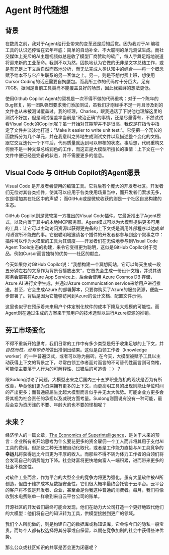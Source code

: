 # Agent 时代随想

## 背景
在数周之前，我对于Agent给行业带来的变革还是后知后觉。因为我对于AI 编程工具的认识还停留在去年年底：简单的自动补全、不大聪明的单元测试生成。而社交媒体上充斥的AI主题视频似总是收了模型厂商赞助的软广，每人手舞足蹈地说道将迎来新的工业革命。我则不以为然，固执地认为它做的无非是文字总结工作，或是有充足上下文后自然而然地分析，而无法完成人类认知中的综合——将一个概念赋予给本不与它产生联系的另一客体之上。另一，则是不想付费上班，想使用Cursor Coding的话还需要自掏腰包。而我所工作的代码库十分巨大，足有70GB，据闻是当前工具类尚不能覆盖良好的场景，因此我尝鲜的想法更低。

使用Github Copilot Agent的契机是一次不得不做的代码重构：对于一个陈年的Bug修复，另一团队强烈要求我们添加测试，虽我们才刚经手不足一月且涉及到的文件也从未被测试覆盖过。我的经理，Charles，跟我通话了下说他也理解这里的测试不好加，但是测试覆盖率当前是“政治正确”的事情，还是尽量得有，不然试试看Visual Code的Copilot呢？虽一开始对其期望并不是很高，我仅是在指令中指定了文件并淡淡地打道：“Make it easier to write unit test.”。它便把一个冗长的函数拆分为几个单元，并在我意料之外地生成测试文件以及描述整个变化的文档。跟它交互迭代一个下午后，代码质量就达到可以审核的状态。事后想，代码重构又何尝不是一种文章总结润色的工作，而这正是大模型所擅长的事情：上下文在一个文件中便已经是完备的状态，并不需要更多的信息。

## Visual Code 与 GitHub Copilot的Agent愿景
Visual Code 是开发者尝使用的编辑工具。它背后有个庞大的开发者社区。开发者们无偿对其各类插件，使其可以应用于各类使用场景当中，而开发者们索求无多，仅是增加其在社区中的声望； 而GitHub或是微软收获的则是一个社区自发构建的生态。  

GitHub Copilot则是微软第一方推出的Visual Code插件。它最近推出了Agent模式，以及内置于其中的本地MCP服务器。Agent模式可以为大模型提供更多可用的工具：让它可以主动访问资源以获得更完备的上下文或是调用外部程序以达成*单纯语言*所不能做的事。它很聪明地邀请各个插件的开发者都参与到这个叙事之中：插件可以作为大模型的工具为其调度——开发者们在无偿地参与到Visual Code Agent Tools生态的构建，来令它变得更为聪明，这似是GitHub Copilot对于竞品，例如Cursor而言独特的优势——社区的献血。

今天如果你对GitHub Copilot说：“我想构建一个冥想网站，它可以每天生成一段五分钟左右的文章作为背景音播放出来”，它首先会生成一份设计文档，并说其该服务会部署在Azure App Service上，后台会使用 Azure Cosmos DB 存储，Azure AI 进行文字生成，并通过Azure communication service来给用户进行推送。甚至，它会生成Azure 的部署脚本，只要你购买了Azure的服务资源，便能一步部署了。背后是因为它能够访问到Azure的设计文档、配置文件示例。

这里也似乎在预示着未来用户个体定制化软件的成本下降及大规模的可能性。而Agent则在通过生成的方案来干预用户的技术选型以进行Azure资源的推销。

## 劳工市场变化
不得不重新开始思考，我们日常的工作中有多少类型是归于收集足够的上下文，并*自然而然，没有惊奇地*做出推倒出结果。这似是白领工作者（knowledge worker）的一种普遍泛式，或者可以称为搬砖。在今天，大模型被赋予工具以主动获得上下文的背景之下，寻常白领工作者面对而言的不可替代性而言则可商榷，可能便主要落于人行为的可解释性、过错后的可追责 ：）？

跟Sudong讨论了问题，大模型出来之后国内三十五岁职业危机的现状是否为有所改善，毕竟他们更为资深拥有更多的上下文，而更高明工具的出现则能让单位时间的产出更多；而普通应届生比起大模型而言似乎并无太大优势。可能企业方更多会将其视为社会责任的承担以及减税方面考量。Sudong则回说有没有一种可能，最后会变为资历浅的不要、年龄大的也不要的怪相呢？

## 未来？

经济学人的一篇文章，[The Economics of Superintelligence](https://www.economist.com/leaders/2025/07/24/the-economics-of-superintelligence?giftId=88d1bf69-caf0-4cb7-8fb0-351d3af0ee15&utm_campaign=gifted_article)，是关于未来的预言：企业所有者开始思考为什么要花更多的资金雇佣一个工人而非将其用于支付AI工具的费用。但那些工种无法被自动化取代，或者是工作能力直接与AI工具竞争的**幸运儿**将获得远比今日更为丰厚的收入。而那些不得不转为体力工作者的白领们将会发现自己的消费能力下降。社会财富将更快地向富人一端积累，进而带来更多的社会不稳定性。

对软件工业而言，作为平台的大型企业的竞争力将更为强化。虽有大量软件被AI所创造，但由于维护成本及数据安全性，它们很大概率最终会托管于云平台。云平台的客户将不仅是开发者、企业，甚至会是你我这种普通的消费者。每月，我们将像收到水电费账单一样收到来自云平台公司的账单。

开源社区的开发者们最终可能会发现，他们在助力大公司打造一个更好地取代他们的大模型：他们将自己的知识转为工具，供模型接触到更广的领域。

我们个人所能做的，则是构建自己的数据库或称知识库，它会像今日的隐私一般宝贵。而每个人都有权选择将其分享或自保留，以期在竞争加剧的社会中获得些许优势。

那么公众或社区知识的共享是否会更为闭塞呢？